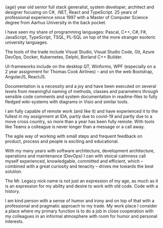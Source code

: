 {age} year old senior full stack generalist, system developer, architect and designer 
focusing on C#, .NET, React and TypeScript. 25 years of professional experience since 1997 with a
Master of Computer Science degree from Aarhus University in the back pocket.

I have seen my share of programming languages: Pascal, C++, C#, F#, JavaScript, TypeScript,
TSQL, PL-SQL on top of the more stranger esoteric university languages.

The tools of the trade include Visual Studio, Visual Studio Code, Git, Azure DevOps, Docker, 
Kubernetes, Delphi, Borland C++ Builder.

UI-frameworks include on the desktop QT, Winforms, WPF (especially on a 2 year assignment for 
Thomas Cook Airlines) – and on the web Bootstrap, AngularJS, ReactJS.

Documentation is a necessity and a joy and have been executed on several levels from meaningful 
naming of methods, classes and parameters through sensible code comments and system
documentation in readme-files to fully fledged wiki-systems with diagrams in Visio and similar 
tools.

I am fully capable of remote work (and like it) and have experienced it to the fullest in my 
assignment at IDA, partly due to covid-19 and partly due to a move cross country, so more than a 
year has been fully remote. With tools like Teams a colleague is never longer than a message or a 
call away.

The agile way of working with small steps and frequent feedback on product, process and people is 
exciting and educational.

With my many years with software architecture, development architecture, operations and 
maintenance (DevOps) I can with stoical calmness call myself experienced, knowledgable, 
committed and efficient, which – combined with a great curiosity and tenacity – drives me towards 
the best solution.

The Mr. Legacy nick name is not just an expression of my age, as much as it is an expression for 
my ability and desire to work with old code. Code with a history.

I am kind person with a sense of humor and irony and on top of that with a professional and 
pragmatic approach to my trade. My work place I consider a place where my primary function is to 
do a job in close cooperation with my colleagues in an informal atmosphere with room for humor 
and personal interests.